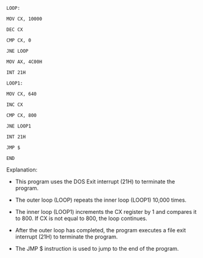 ```
LOOP:
```

```
MOV CX, 10000
```

```
DEC CX
```

```
CMP CX, 0
```

```
JNE LOOP
```

```
MOV AX, 4C00H
```

```
INT 21H
```

```
LOOP1:
```

```
MOV CX, 640
```

```
INC CX
```

```
CMP CX, 800
```

```
JNE LOOP1
```

```
INT 21H
```

```
JMP $
```

```
END
```
Explanation:
- This program uses the DOS Exit interrupt (21H) to terminate the program.

- The outer loop (LOOP) repeats the inner loop (LOOP1) 10,000 times.

- The inner loop (LOOP1) increments the CX register by 1 and compares it to 800. If CX is not equal to 800, the loop continues.

- After the outer loop has completed, the program executes a file exit interrupt (21H) to terminate the program.

- The JMP $ instruction is used to jump to the end of the program.